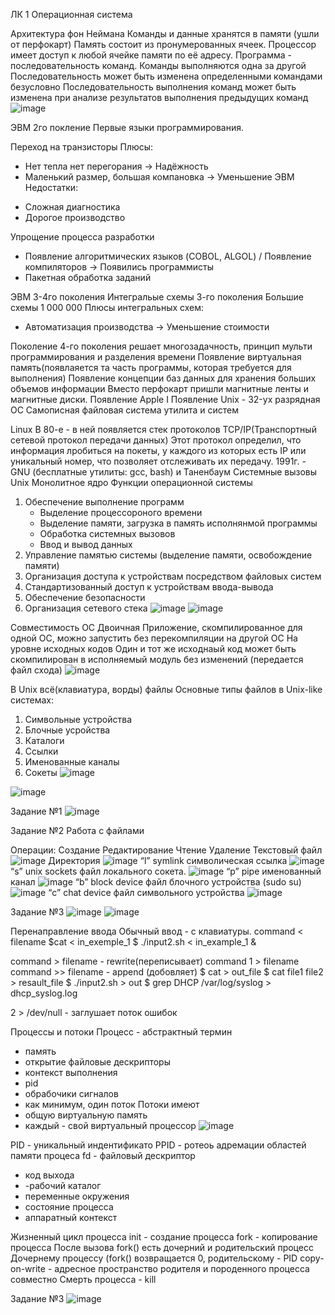 ЛК 1 Операционная система

Архитектура фон Неймана
Команды и данные хранятся в памяти (ушли от перфокарт)
Память состоит из пронумерованных ячеек. Процессор имеет доступ к любой ячейке памяти по её адресу.
Программа - последовательность команд. Команды выполняются одна за другой
Последовательность может быть изменена определенными командами безусловно
Последовательность выполнения команд может быть изменена при анализе результатов выполнения предыдущих команд
![image](https://user-images.githubusercontent.com/97594483/213094568-de837dea-fb28-46fb-969f-cc334c00e217.png)

ЭВМ 2го покление
Первые языки программирования.

Переход на транзисторы
Плюсы:
 + Нет тепла нет перегорания -> Надёжность
 + Маленький размер, большая компановка -> Уменьшение ЭВМ
 Недостатки:
 - Сложная диагностика
 - Дорогое производство
 
 Упрощение процесса разработки
  - Появление алгоритмических языков (COBOL, ALGOL) / Появление компиляторов -> Появились программисты
  - Пакетная обработка заданий 
 
 ЭВМ 3-4го поколения
 Интегральые схемы 3-го поколения
 Большие схемы 1 000 000
 Плюсы интегральных схем:
  + Автоматизация производства -> Уменьшение стоимости
 
 Поколение 4-го поколения решает многозадачность, принцип мульти программирования и разделения времени
 Появление виртуальная память(появлаяется та часть программы, которая требуется для выполнения)
 Появление концепции баз данных для хранения больших объемов информации
 Вместо перфокарт пришли магнитные ленты и магнитные диски.
 Появление Apple I
 Появление Unix - 32-ух разрядная ОС
 Самописная файловая система утилита и систем
 
 Linux
 В 80-е - в ней появляется стек протоколов TCP/IP(Транспортный сетевой протокол передачи данных)
 Этот протокол определил, что информация лробиться на покеты, у каждого из которых есть IP или уникальный номер, что позволяет отслеживать их передачу.
 1991г. - GNU (бесплатные утилиты: gcc, bash) и Таненбаум
 Системные вызовы Unix
 Монолитное ядро
 Функции операционной системы
 1. Обеспечение выполнение программ
      - Выделение процессороного времени
      - Выделение памяти, загрузка в память исполнянмой программы
      - Обработка системных вызовов
      - Ввод и вывод данных
 2. Управление памятью системы (выделение памяти, освобождение памяти)
 3. Организация доступа к устройствам посредством файловых систем
 4. Стандартизованный доступ к устройствам ввода-вывода 
 5. Обеспечение безопасности
 6. Организация сетевого стека
 ![image](https://user-images.githubusercontent.com/97594483/213101282-7fef1d70-7b81-45b8-bc0a-065b888c7750.png)
 ![image](https://user-images.githubusercontent.com/97594483/213101275-dafb791f-2880-4cb0-a930-88f87b6956c9.png)
 
 Совместимость ОС
 Двоичная
 Приложение, скомпилированное для одной OC, можно запустить без перекомпиляции на другой OC
 На уровне исходных кодов 
 Один и тот же исходнаый код может быть скомпилирован в исполняемый модуль без изменений
 (передается файл схода)
 ![image](https://user-images.githubusercontent.com/97594483/213102102-0cf5bc4c-3f5a-4414-9a30-60b580dd465b.png)

 В Unix всё(клавиатура, ворды) файлы
 Основные типы файлов в Unix-like системах:
 1. Символьные устройства
 2. Блочные усройства
 3. Каталоги
 4. Ссылки
 5. Именованные каналы
 6. Сокеты
 ![image](https://user-images.githubusercontent.com/97594483/214491790-a8ba024d-aae6-48a4-af33-fdfe3a505a67.png)

 ![image](https://user-images.githubusercontent.com/97594483/214491733-d827d9af-2fdf-40cf-90cb-5107320401b8.png)
 
 Задание №1
 ![image](https://user-images.githubusercontent.com/97594483/215020286-0b283073-1b7a-4915-bc03-f0d3c70e52bb.png)

 
 Задание №2
 Работа с файлами
 
 Операции:
 Создание
 Редактирование
 Чтение
 Удаление
 Текстовый файл
 ![image](https://user-images.githubusercontent.com/97594483/214492997-1cb964fa-3abc-4951-9e62-11345488e06d.png)
 Директория
 ![image](https://user-images.githubusercontent.com/97594483/214497146-1fb200d9-bf81-4de1-bf2b-379a9f9352fa.png)
 “l” symlink символическая ссылка
![image](https://user-images.githubusercontent.com/97594483/214498077-b8cfbdf1-c013-47b0-834c-2d3afde9bc0f.png)
“s” unix sockets файл локального сокета.
![image](https://user-images.githubusercontent.com/97594483/220552665-94c0be24-820e-4a8d-acb6-f24cafeac000.png)
“p” pipe именованный канал
![image](https://user-images.githubusercontent.com/97594483/220553254-d722b712-54c0-42ee-8f1f-d3ab7fac3ce3.png)
“b” block device файл блочного устройства (sudo su)
![image](https://user-images.githubusercontent.com/97594483/220554756-a6c3ab46-b38d-4063-ac36-fdfc9e56db08.png)
“c” chat device файл символьного устройства 
![image](https://user-images.githubusercontent.com/97594483/220555594-cd246cbc-fd09-4aed-beaf-fc8d6dd3cb1b.png)



Задание №3
![image](https://user-images.githubusercontent.com/97594483/222064258-89b615f0-3f3b-4732-aabb-1ef7c30f7ac9.png)
![image](https://user-images.githubusercontent.com/97594483/222066160-2243eea4-316d-492e-88ce-ee7d7ae984d2.png)





Перенаправление ввода
Обычный ввод - с клавиатуры. 
command < filename
 $cat < in_exemple_1
 $ ./input2.sh < in_example_1 &
 
command > filename - rewrite(переписывает)
command 1 > filename
command >> filename - append (добовляет)
 $ cat > out_file
 $ cat file1 file2 > resault_file
 $ ./input2.sh > out
 $ grep DHCP /var/log/syslog > dhcp_syslog.log
 
 2 > /dev/null - заглушает поток ошибок
 
   Процессы и потоки
Процесс - абстрактный термин
- память
- открытие файловые дескрипторы
- контекст выполнения
- pid
- обрабочики сигналов
- как минимум, один поток
Потоки имеют 
- общую виртуальную память
- каждый - свой виртуальный процессор
![image](https://user-images.githubusercontent.com/97594483/217463255-8889ed16-4eaf-4d4c-9d28-c7702a4ffd82.png)

PID - уникальный индентификато
PPID - ротеоь адремации областей памяти процеса
fd - файловый дескриптор
- код выхода
- -рабочий каталог
- переменные окружения
- состояние процесса
- аппаратный контекст

Жизненный цикл процесса
init - создание процесса
fork - копирование процесса
После вызова fork() есть дочерний и родительский процесс
Дочернему процессу (fork() возвращается 0, родительскому - PID
copy-on-write - адресное пространство родителя и породенного процесса совместно
Смерть процесса - kill

Задание №3
![image](https://user-images.githubusercontent.com/97594483/220566113-e02ba5dc-52c0-4dae-816e-cce625b7a987.png)

 

 
